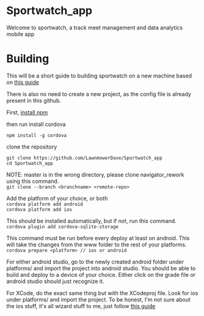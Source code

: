 # Sportwatch_app
Welcome to sportwatch, a track meet management and data analytics mobile app

<h1>Building</h1>

This will be a short guide to building sportwatch on a new machine based on [this guide](https://cordova.apache.org/docs/en/latest/guide/cli/)

There is also no need to create a new project, as the config file is already present in this github.

First, [install npm](https://www.npmjs.com/get-npm)

then run install cordova

`npm install -g cordova`

clone the repository

```
git clone https://github.com/LawnmowerDave/Sportwatch_app
cd Sportwatch_app
```

NOTE: master is in the wrong directory, please clone navigator_rework using this command. <br>
`git clone --branch <branchname> <remote-repo>`

Add the platform of your choice, or both <br>
`cordova platform add android` <br>
`cordova platform add ios`

This should be installed automatically, but if not, run this command. <br>
`cordova plugin add cordova-sqlite-storage`

This command must be run before every deploy at least on android. This will take the changes from the www folder to the rest
of your platforms.<br>
`cordova prepare <platform> // ios or android`

For either android studio, go to the newly created android folder under platforms/ and import the project into android studio.
You should be able to build and deploy to a device of your choice. Either click on the grade file or android studio should just recognize it.

For XCode, do the exact same thing but with the XCodeproj file. Look for ios under platforms/ and import the project. 
To be honest, I'm not sure about the ios stuff, it's all wizard stuff to me, just follow [this guide](https://cordova.apache.org/docs/en/2.5.0/guide/getting-started/ios/)
